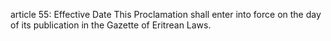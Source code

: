 article 55: Effective Date
This Proclamation shall enter into force on the day of its publication in the Gazette of Eritrean Laws.
<ul>
</ul>